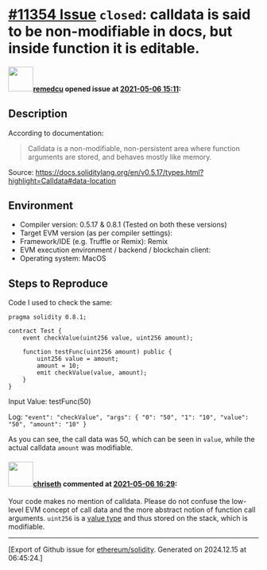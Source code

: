 # [\#11354 Issue](https://github.com/ethereum/solidity/issues/11354) `closed`: calldata is said to be non-modifiable in docs, but inside function it is editable.

#### <img src="https://avatars.githubusercontent.com/u/30735581?v=4" width="50">[remedcu](https://github.com/remedcu) opened issue at [2021-05-06 15:11](https://github.com/ethereum/solidity/issues/11354):

## Description

According to documentation:

> Calldata is a non-modifiable, non-persistent area where function arguments are stored, and behaves mostly like memory.

Source: https://docs.soliditylang.org/en/v0.5.17/types.html?highlight=Calldata#data-location

## Environment

- Compiler version: 0.5.17 & 0.8.1 (Tested on both these versions)
- Target EVM version (as per compiler settings):
- Framework/IDE (e.g. Truffle or Remix): Remix
- EVM execution environment / backend / blockchain client: 
- Operating system: MacOS

## Steps to Reproduce

Code I used to check the same:

```
pragma solidity 0.8.1;

contract Test {
    event checkValue(uint256 value, uint256 amount);
    
    function testFunc(uint256 amount) public {
        uint256 value = amount;
        amount = 10;
        emit checkValue(value, amount);
    }
}
```

Input Value: testFunc(50)

Log: `"event": "checkValue", "args": { "0": "50", "1": "10", "value": "50", "amount": "10" }`

As you can see, the call data was 50, which can be seen in `value`, while the actual calldata `amount` was modifiable.

#### <img src="https://avatars.githubusercontent.com/u/9073706?v=4" width="50">[chriseth](https://github.com/chriseth) commented at [2021-05-06 16:29](https://github.com/ethereum/solidity/issues/11354#issuecomment-833664497):

Your code makes no mention of calldata. Please do not confuse the low-level EVM concept of call data and the more abstract notion of function call arguments. `uint256` is a [value type](https://docs.soliditylang.org/en/v0.8.4/types.html#integers) and thus stored on the stack, which is modifiable.


-------------------------------------------------------------------------------



[Export of Github issue for [ethereum/solidity](https://github.com/ethereum/solidity). Generated on 2024.12.15 at 06:45:24.]
